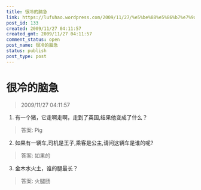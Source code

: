 ```yaml
---
title: 很冷的脑急
link: https://lufuhao.wordpress.com/2009/11/27/%e5%be%88%e5%86%b7%e7%9a%84%e8%84%91%e6%80%a5/
post_id: 133
created: 2009/11/27 04:11:57
created_gmt: 2009/11/27 04:11:57
comment_status: open
post_name: 很冷的脑急
status: publish
post_type: post
---
```


# 很冷的脑急

> 2009/11/27 04:11:57

 

1. 有一个猪，它走啊走啊，走到了英国,结果他变成了什么？

> 答案: Pig

2. 如果有一辆车,司机是王子,乘客是公主,请问这辆车是谁的呢?

> 答案: 如果的

3. 金木水火土，谁的腿最长？

> 答案: 火腿肠
